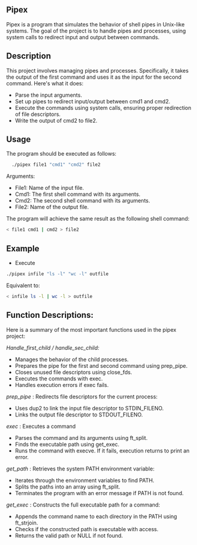 
## Pipex

Pipex is a program that simulates the behavior of shell pipes in Unix-like systems. The goal of the project is to handle pipes and processes, using system calls to redirect input and output between commands.

## Description

This project involves managing pipes and processes. Specifically, it takes the output of the first command and uses it as the input for the second command. Here's what it does:

- Parse the input arguments.
- Set up pipes to redirect input/output between cmd1 and cmd2.
- Execute the commands using system calls, ensuring proper redirection of file descriptors.
- Write the output of cmd2 to file2.
## Usage

The program should be executed as follows:


```bash
  ./pipex file1 "cmd1" "cmd2" file2
```

Arguments: 

- File1: Name of the input file.
- Cmd1: The first shell command with its arguments.
- Cmd2: The second shell command with its arguments.
- File2: Name of the output file.

The program will achieve the same result as the following shell command:

```bash
< file1 cmd1 | cmd2 > file2
```


## Example

* Execute

```bash
./pipex infile "ls -l" "wc -l" outfile
```

Equivalent to: 

```bash
< infile ls -l | wc -l > outfile
```
## Function Descriptions:

Here is a summary of the most important functions used in the pipex project:


_Handle_first_child / handle_sec_child:_
- Manages the behavior of the child processes.
- Prepares the pipe for the first and second command using prep_pipe.
- Closes unused file descriptors using close_fds.
- Executes the commands with exec.
- Handles execution errors if exec fails.

_prep_pipe_ : Redirects file descriptors for the current process:

- Uses dup2 to link the input file descriptor to STDIN_FILENO.
- Links the output file descriptor to STDOUT_FILENO.

_exec_ : Executes a command

- Parses the command and its arguments using ft_split.
- Finds the executable path using get_exec.
- Runs the command with execve. If it fails, execution returns to print an error.

_get_path_ : Retrieves the system PATH environment variable:

- Iterates through the environment variables to find PATH.
- Splits the paths into an array using ft_split.
- Terminates the program with an error message if PATH is not found.

_get_exec_ : Constructs the full executable path for a command:

- Appends the command name to each directory in the PATH using ft_strjoin.
- Checks if the constructed path is executable with access.
- Returns the valid path or NULL if not found.
